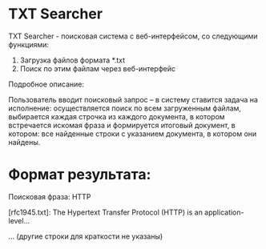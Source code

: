 # TXT Searcher

TXT Searcher - поисковая система с веб-интерфейсом, со следующими функциями:
1. Загрузка файлов формата *.txt
2. Поиск по этим файлам через веб-интерфейс

Подробное описание:

Пользователь вводит поисковый запрос – в систему ставится
задача на исполнение: осуществляется поиск по всем
загруженным файлам, выбирается каждая строчка из каждого
документа, в котором встречается искомая фраза и формируется
итоговый документ, в котором: все найденные строки с указанием
документа, в котором они найдены.

# Формат результата:

Поисковая фраза: HTTP

[rfc1945.txt]: The Hypertext Transfer Protocol (HTTP) is an
application-level...

... (другие строки для краткости не указаны)